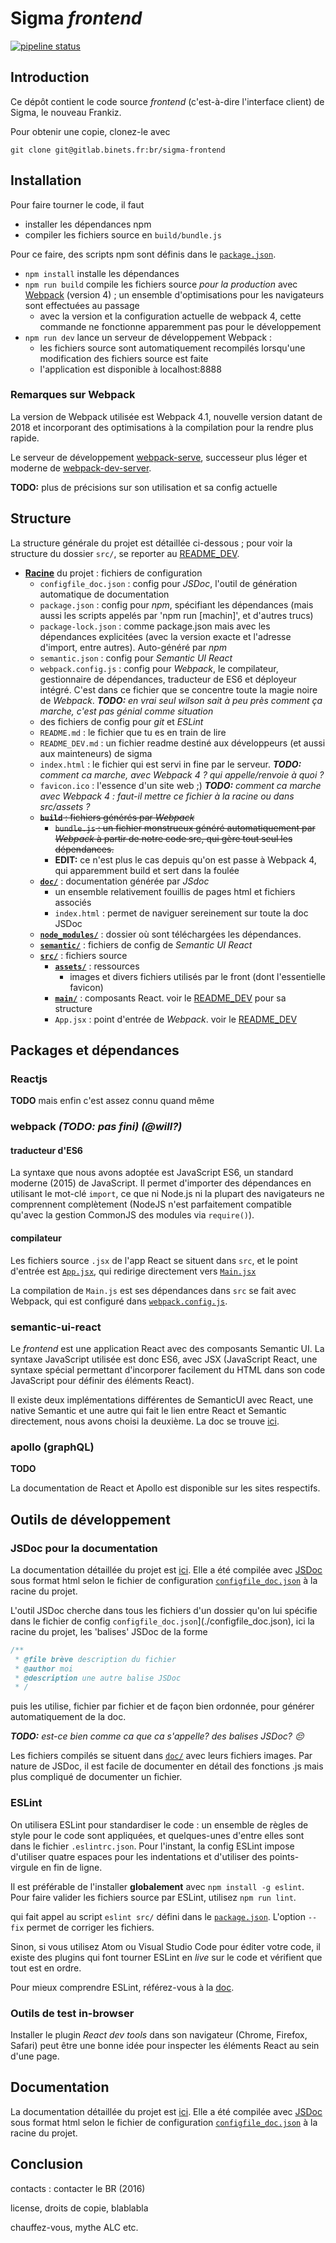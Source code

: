 # Sigma _frontend_

[![pipeline status](https://gitlab.binets.fr/br/sigma-frontend/badges/master/pipeline.svg)](https://gitlab.binets.fr/br/sigma-frontend/commits/master)



## Introduction

Ce dépôt contient le code source _frontend_ (c'est-à-dire l'interface client) de Sigma, le nouveau Frankiz.

Pour obtenir une copie, clonez-le avec

    git clone git@gitlab.binets.fr:br/sigma-frontend



## Installation

Pour faire tourner le code, il faut

* installer les dépendances npm
* compiler les fichiers source en `build/bundle.js`

Pour ce faire, des scripts npm sont définis dans le [`package.json`](./package.json).

* `npm install` installe les dépendances
* `npm run build` compile les fichiers source *pour la production* avec [Webpack](https://webpack.js.org/) (version 4) ; un ensemble d'optimisations pour les navigateurs sont effectuées au passage
  * avec la version et la configuration actuelle de webpack 4, cette commande ne fonctionne apparemment pas pour le développement
* `npm run dev` lance un serveur de développement Webpack :
  * les fichiers source sont automatiquement recompilés lorsqu'une modification des fichiers source est faite
  * l'application est disponible à localhost:8888

### Remarques sur Webpack

La version de Webpack utilisée est Webpack 4.1, nouvelle version datant de 2018 et incorporant des optimisations à la compilation pour la rendre plus rapide.

Le serveur de développement [webpack-serve](https://github.com/webpack-contrib/webpack-serve), successeur plus léger et moderne de [webpack-dev-server](https://github.com/webpack-contrib/webpack-dev-server).

**TODO:** plus de précisions sur son utilisation et sa config actuelle



## Structure

La structure générale du projet est détaillée ci-dessous ; pour voir la structure du dossier `src/`, se reporter au [README_DEV](./README_DEV.md).

* __[Racine](../)__ du projet : fichiers de configuration
  * `configfile_doc.json` : config pour *JSDoc*, l'outil de génération automatique de documentation
  * `package.json` : config pour *npm*, spécifiant les dépendances (mais aussi les scripts appelés par 'npm run [machin]', et d'autres trucs)
  * `package-lock.json` : comme package.json mais avec les dépendances explicitées (avec la version exacte et l'adresse d'import, entre autres). Auto-généré par *npm*
  * `semantic.json` : config pour *Semantic UI React*
  * `webpack.config.js` : config pour *Webpack*, le compilateur, gestionnaire de dépendances, traducteur de ES6 et déployeur intégré. C'est dans ce fichier que se concentre toute la magie noire de *Webpack*. _**TODO:** en vrai seul wilson sait à peu près comment ça marche, c'est pas génial comme situation_
  * des fichiers de config pour *git* et *ESLint*
  * `README.md` : le fichier que tu es en train de lire
  * `README_DEV.md` : un fichier readme destiné aux développeurs (et aussi aux mainteneurs) de sigma
  * `index.html` : le fichier qui est servi in fine par le serveur. _**TODO:** comment ca marche, avec Webpack 4 ? qui appelle/renvoie à quoi ?_
  * `favicon.ico` : l'essence d'un site web ;) _**TODO:** comment ca marche avec Webpack 4 : faut-il mettre ce fichier à la racine ou dans src/assets ?_
  * ~~__`build`__ : fichiers générés par *Webpack*~~
    * ~~`bundle.js` : un fichier monstrueux généré automatiquement par *Webpack* à partir de notre code src, qui gère tout seul les dépendances.~~
    * **EDIT:** ce n'est plus le cas depuis qu'on est passe à Webpack 4, qui apparemment build et sert dans la foulée
  * __[`doc/`](./doc)__ : documentation générée par *JSdoc*
      * un ensemble relativement fouillis de pages html et fichiers associés
      * `index.html` : permet de naviguer sereinement sur toute la doc JSDoc
  * __[`node_modules/`](./node_modules)__ : dossier où sont téléchargées les dépendances.
  * __[`semantic/`](./semantic)__ : fichiers de config de *Semantic UI React*
  * __[`src/`](./src)__ : fichiers source
    * __[`assets/`](./assets)__ : ressources
      * images et divers fichiers utilisés par le front (dont l'essentielle favicon)
    * __[`main/`](./src/main)__ : composants React. voir le [README_DEV](./README_DEV.md) pour sa structure
    * `App.jsx` : point d'entrée de *Webpack*. voir le [README_DEV](./README_DEV.md)



## Packages et dépendances

### Reactjs

**TODO** mais enfin c'est assez connu quand même

### webpack _(**TODO:** pas fini) (@will?)_

#### traducteur d'ES6
La syntaxe que nous avons adoptée est JavaScript ES6, un standard moderne (2015) de JavaScript. Il permet d'importer des dépendances en utilisant le mot-clé `import`, ce que ni Node.js ni la plupart des navigateurs ne comprennent complètement (NodeJS n'est parfaitement compatible qu'avec la gestion CommonJS des modules via `require()`).

#### compilateur
Les fichiers source `.jsx` de l'app React se situent dans `src`, et le point d'entrée est [`App.jsx`](../App.jsx), qui redirige directement vers [`Main.jsx`](../Main.jsx)

La compilation de `Main.js` est ses dépendances dans `src` se fait avec Webpack, qui est configuré dans [`webpack.config.js`](../webpack.config.js).

### semantic-ui-react

Le _frontend_ est une application React avec des composants Semantic UI. La syntaxe JavaScript utilisée est donc ES6, avec JSX (JavaScript React, une syntaxe spécial permettant d'incorporer facilement du HTML dans son code JavaScript pour définir des éléments React).

Il existe deux implémentations différentes de SemanticUI avec React, une native Semantic et une autre qui fait le lien entre React et Semantic directement, nous avons choisi la deuxième. La doc se trouve [ici](https://react.semantic-ui.com/).

### apollo (graphQL)

**TODO**

La documentation de React et Apollo est disponible sur les sites respectifs.

## Outils de développement

### JSDoc pour la documentation

La documentation détaillée du projet est [ici](./doc/index.html). Elle a été compilée avec [JSDoc](http://usejsdoc.org/index.html) sous format html selon le fichier de configuration [`configfile_doc.json`](./configfile_doc.json) à la racine du projet.

L'outil JSDoc cherche dans tous les fichiers d'un dossier qu'on lui spécifie dans le fichier de config `configfile_doc.json`](./configfile_doc.json), ici la racine du projet, les 'balises' JSDoc de la forme
```javascript
/**
 * @file brève description du fichier
 * @author moi
 * @description une autre balise JSDoc
 * /
```
puis les utilise, fichier par fichier et de façon bien ordonnée, pour générer automatiquement de la doc.

_**TODO:** est-ce bien comme ca que ca s'appelle? des balises JSDoc? :pensive:_

Les fichiers compilés se situent dans [`doc/`](./doc) avec leurs fichiers images. Par nature de JSDoc, il est facile de documenter en détail des fonctions .js mais plus compliqué de documenter un fichier.


### ESLint

On utilisera ESLint pour standardiser le code : un ensemble de règles de style pour le code sont appliquées, et quelques-unes d'entre elles sont dans le fichier `.eslintrc.json`. Pour l'instant, la config ESLint impose d'utiliser quatre espaces pour les indentations et d'utiliser des points-virgule en fin de ligne.

Il est préférable de l'installer **globalement** avec `npm install -g eslint`. Pour faire valider les fichiers source par ESLint, utilisez `npm run lint`.

qui fait appel au script `eslint src/` défini dans le [`package.json`](../package.json). L'option `--fix` permet de corriger les fichiers.

Sinon, si vous utilisez Atom ou Visual Studio Code pour éditer votre code, il existe des plugins qui font tourner ESLint en _live_ sur le code et vérifient que tout est en ordre.

Pour mieux comprendre ESLint, référez-vous à la [doc](https://eslint.org/docs/user-guide/getting-started).


### Outils de test in-browser

Installer le plugin _React dev tools_ dans son navigateur (Chrome, Firefox, Safari) peut être une bonne idée pour inspecter les éléments React au sein d'une page.



## Documentation

La documentation détaillée du projet est [ici](./doc/index.html). Elle a été compilée avec [JSDoc](http://usejsdoc.org/index.html) sous format html selon le fichier de configuration [`configfile_doc.json`](./configfile_doc.json) à la racine du projet.

## Conclusion

contacts : contacter le BR (2016)

license, droits de copie, blablabla

chauffez-vous, mythe ALC etc.

